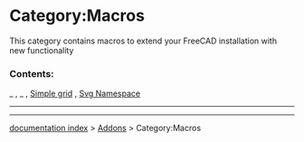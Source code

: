 # Category:Macros
This category contains macros to extend your FreeCAD installation with new functionality

### Contents:

_ , _ , [Simple grid](Simple_grid.md) , [Svg Namespace](Svg_Namespace.md)

_ _ _

---
[documentation index](../README.md) > [Addons](Category_Addons.md) > Category:Macros

